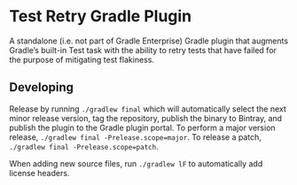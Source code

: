 # Test Retry Gradle Plugin

A standalone (i.e. not part of Gradle Enterprise) Gradle plugin that augments Gradle’s built-in Test task with the ability to retry tests that have failed for the purpose of mitigating test flakiness.

## Developing

Release by running `./gradlew final` which will automatically select the next minor release version, tag the repository, publish the binary to Bintray, and publish the plugin to the Gradle plugin portal. To perform a major version release, `./gradlew final -Prelease.scope=major`. To release a patch, `./gradlew final -Prelease.scope=patch`.

When adding new source files, run `./gradlew lF` to automatically add license headers.